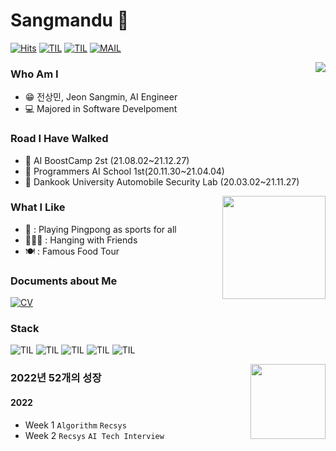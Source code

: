 # Sangmandu 🌌
[![Hits](https://hits.seeyoufarm.com/api/count/incr/badge.svg?url=https%3A%2F%2Fgithub.com%2Fsangmandu%2Fhit-counter&count_bg=%23438C76&title_bg=%2332A863&icon=&icon_color=%23E7E7E7&title=VISIT&edge_flat=false)](https://github.com/sangmandu)
[![TIL](https://img.shields.io/badge/TIL:Gitbook-00ACBB?style=flat)](https://sangmandu.gitbook.io/til/)
[![TIL](https://img.shields.io/badge/TIL:Velog-00ACEE?style=flat)](https://velog.io/@sangmandu)
[![MAIL](https://img.shields.io/badge/MAIL:naver-0055FF?style=flat)](mailto:toxj17@naver.com)

<img align='right' src="http://mazassumnida.wtf/api/v2/generate_badge?boj=soryrung96">

### Who Am I
* 😁 전상민, Jeon Sangmin, AI Engineer  
* 💻 Majored in Software Develpoment


### Road I Have Walked
* 👟 AI BoostCamp 2st (21.08.02~21.12.27)
* 👟 Programmers AI School 1st(20.11.30~21.04.04)
* 👟 Dankook University Automobile Security Lab (20.03.02~21.11.27)

<img align='right' src="https://github-readme-stats.vercel.app/api?username=sangmandu&theme=tokyonight" height="165">

### What I Like
* 🏓 : Playing Pingpong as sports for all
* 👨‍👦‍👦 : Hanging with Friends
* 🍽 : Famous Food Tour

### Documents about Me
[![CV](https://img.shields.io/badge/CV-51FFA6?style=flat)](https://nbviewer.org/github/sangmandu/sangmandu/blob/main/Sangmin%20Jeon_Kor.pdf)

### Stack
![TIL](https://img.shields.io/badge/Python-AEA5D4?style=flat)
![TIL](https://img.shields.io/badge/Pytorch-C186A4?style=flat)
![TIL](https://img.shields.io/badge/NLP-DF8AB6?style=flat)
![TIL](https://img.shields.io/badge/HuggingFace-F18614?style=flat)
![TIL](https://img.shields.io/badge/RecSys-F1F6A4?style=flat)


<img align='right' src="https://user-images.githubusercontent.com/45033215/137354800-6955ed40-380d-4402-bbb9-a0669c1ffd0e.png" height="120">

### 2022년 52개의 성장
#### 2022
- Week 1 `Algorithm` `Recsys`
- Week 2 `Recsys` `AI Tech Interview`
